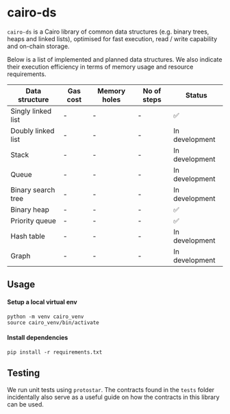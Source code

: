 # cairo-ds

`cairo-ds` is a Cairo library of common data structures (e.g. binary trees, heaps and linked lists), optimised for fast execution, read / write capability and on-chain storage.

Below is a list of implemented and planned data structures. We also indicate their execution efficiency in terms of memory usage and resource requirements.

| Data structure     | Gas cost | Memory holes | No of steps | Status         |
| ------------------ | -------- | ------------ | ----------- | -------------- |
| Singly linked list | - | - | - | ✅ |
| Doubly linked list | - | - | - | In development |
| Stack | - | - | - | In development |
| Queue | - | - | - | In development |
| Binary search tree | - | - | - | In development |
| Binary heap | - | - | - | ✅ |
| Priority queue | - | - | - | ✅ |
| Hash table | - | - | - | In development |
| Graph | - | - | - | In development |

## Usage

#### Setup a local virtual env

```
python -m venv cairo_venv
source cairo_venv/bin/activate
```

#### Install dependencies
```
pip install -r requirements.txt
```

## Testing

We run unit tests using `protostar`. The contracts found in the `tests` folder incidentally also serve as a useful guide on how the contracts in this library can be used.
